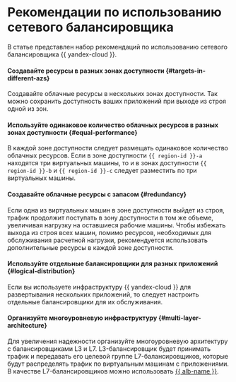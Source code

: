 # Рекомендации по использованию сетевого балансировщика

В статье представлен набор рекомендаций по использованию сетевого балансировщика {{ yandex-cloud }}.


#### Создавайте ресурсы в разных зонах доступности {#targets-in-different-azs}

Создавайте облачные ресурсы в нескольких зонах доступности. Так можно сохранить доступность ваших приложений при выходе из строя одной из зон.

#### Используйте одинаковое количество облачных ресурсов в разных зонах доступности {#equal-performance}

В каждой зоне доступности следует размещать одинаковое количество облачных ресурсов. Если в зоне доступности `{{ region-id }}-a` находятся три виртуальных машины, то и в зонах доступности `{{ region-id }}-b` и `{{ region-id }}-c` следует разместить по три виртуальных машины.


#### Создавайте облачные ресурсы с запасом {#redundancy}

Если одна из виртуальных машин в зоне доступности выйдет из строя, трафик продолжит поступать в зону доступности в том же объеме, увеличивая нагрузку на оставшиеся рабочие машины. Чтобы избежать выхода из строя всех машин, помимо ресурсов, необходимых для обслуживания расчетной нагрузки, рекомендуется использовать дополнительные ресурсы в каждой зоне доступности. 

#### Используйте отдельные балансировщики для разных приложений {#logical-distribution}

Если вы используете инфраструктуру {{ yandex-cloud }} для развертывания нескольких приложений, то следует настроить отдельные балансировщики для их обслуживания.

#### Организуйте многоуровневую инфраструктуру {#multi-layer-architecture}

Для увеличения надежности организуйте многоуровневую архитектуру с балансировщиками L3 и L7. L3-балансировщик будет принимать трафик и передавать его целевой группе L7-балансировщиков, которые будут распределять трафик по виртуальным машинам с приложениями. В качестве L7-балансировщиков можно использовать [{{ alb-name }}](../application-load-balancer/index.yaml).
